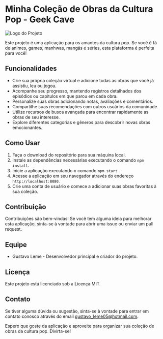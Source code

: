 # Minha Coleção de Obras da Cultura Pop - Geek Cave
![Logo do Projeto](caminho_para_o_logo.png)

Este projeto é uma aplicação para os amantes da cultura pop. Se você é fã de animes, games, manhwas, mangás e séries, esta plataforma é perfeita para você!

## Funcionalidades
- Crie sua própria coleção virtual e adicione todas as obras que você já assistiu, leu ou jogou.
- Acompanhe seu progresso, mantendo registros detalhados dos episódios ou capítulos em que parou em cada obra.
- Personalize suas obras adicionando notas, avaliações e comentários.
- Compartilhe suas recomendações com outros usuários da comunidade.
- Utilize recursos de busca avançada para encontrar rapidamente as obras de seu interesse.
- Explore diferentes categorias e gêneros para descobrir novas obras emocionantes.

## Como Usar
1. Faça o download do repositório para sua máquina local.
2. Instale as dependências necessárias executando o comando `npm install`.
3. Inicie a aplicação executando o comando `npm start`.
4. Acesse a aplicação em seu navegador através do endereço `http://localhost:8080`.
5. Crie uma conta de usuário e comece a adicionar suas obras favoritas à sua coleção.

## Contribuição
Contribuições são bem-vindas! Se você tem alguma ideia para melhorar esta aplicação, sinta-se à vontade para abrir uma issue ou enviar um pull request.

## Equipe
- Gustavo Leme - Desenvolvedor principal e criador do projeto.

## Licença
Este projeto está licenciado sob a Licença MIT.

## Contato
Se tiver alguma dúvida ou sugestão, sinta-se à vontade para entrar em contato conosco através do email gustavo_leme05@hotmail.com.

Espero que goste da aplicação e aproveite para organizar sua coleção de obras da cultura pop. Divirta-se!
